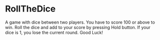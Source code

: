 # RollTheDice
A game with dice between two players. You have to score 100 or above to win. Roll the dice and add to your score by pressing Hold button. If your dice is 1, you lose the current round. Good Luck!
